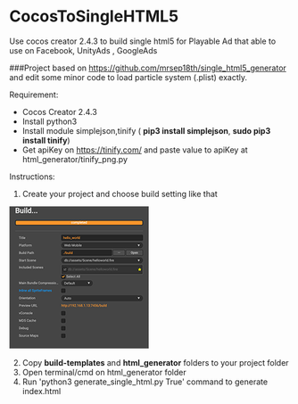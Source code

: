# CocosToSingleHTML5
Use cocos creator 2.4.3 to build single html5 for Playable Ad that able to use on Facebook, UnityAds , GoogleAds

###Project based on https://github.com/mrsep18th/single_html5_generator and edit some minor code to load particle system (.plist) exactly.

Requirement:

- Cocos Creator 2.4.3 
- Install python3
- Install module simplejson,tinify ( **pip3 install simplejson**, **sudo pip3 install tinify**)
- Get apiKey on https://tinify.com/ and paste value to apiKey at html_generator/tinify_png.py

Instructions:

1. Create your project and choose build setting like that

![BuildSetting](./build.png)

2. Copy **build-templates** and **html_generator** folders to your project folder
3. Open terminal/cmd on html_generator folder
4. Run 'python3 generate_single_html.py True' command to generate index.html